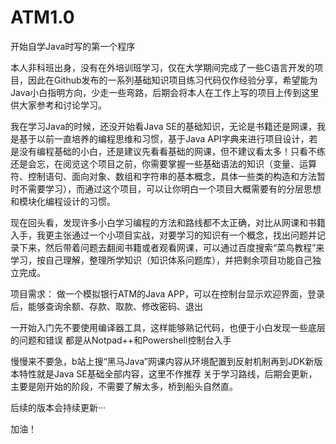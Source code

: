 # ATM1.0
开始自学Java时写的第一个程序

本人非科班出身，没有在外培训班学习，仅在大学期间完成了一些C语言开发的项目，因此在Github发布的一系列基础知识项目练习代码仅作经验分享，希望能为Java小白指明方向，少走一些弯路，后期会将本人在工作上写的项目上传到这里供大家参考和讨论学习。

我在学习Java的时候，还没开始看Java SE的基础知识，无论是书籍还是网课，我是基于以前一直培养的编程思维和习惯，基于Java API字典来进行项目设计，若是没有编程基础的小白，还是建议先看看基础的网课，但不建议看太多！只看不练还是会忘，在阅览这个项目之前，你需要掌握一些基础语法的知识（变量、运算符、控制语句、面向对象、数组和字符串的基本概念，具体一些类的构造和方法暂时不需要学习），而通过这个项目，可以让你明白一个项目大概需要有的分层思想和模块化编程设计的习惯。

现在回头看，发现许多小白学习编程的方法和路线都不太正确，对比从网课和书籍入手，我更主张通过一个小项目实战，对要学习的知识有一个概念，找出问题并记录下来，然后带着问题去翻阅书籍或者观看网课，可以通过百度搜索“菜鸟教程”来学习，按自己理解，整理所学知识（知识体系问题库），并把剩余项目功能自己独立完成。

项目需求：
做一个模拟银行ATM的Java APP，可以在控制台显示欢迎界面，登录后，能够查询余额、存款、取款、修改密码、退出

一开始入门先不要使用编译器工具，这样能够熟记代码，也便于小白发现一些底层的问题和错误
都是从Notpad++和Powershell控制台入手

慢慢来不要急，b站上搜“黑马Java”网课内容从环境配置到反射机制再到JDK新版本特性就是Java SE基础全部内容，这里不作推荐
关于学习路线，后期会更新，主要是刚开始的阶段，不需要了解太多，桥到船头自然直。

后续的版本会持续更新···

加油！
